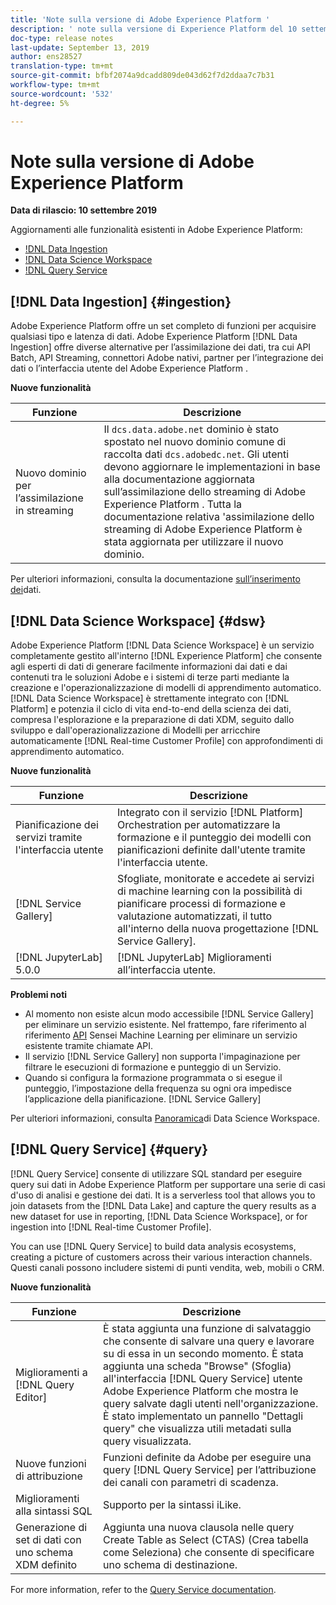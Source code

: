 ```yaml
---
title: 'Note sulla versione di Adobe Experience Platform '
description: ' note sulla versione di Experience Platform del 10 settembre 2019'
doc-type: release notes
last-update: September 13, 2019
author: ens28527
translation-type: tm+mt
source-git-commit: bfbf2074a9dcadd809de043d62f7d2ddaa7c7b31
workflow-type: tm+mt
source-wordcount: '532'
ht-degree: 5%

---
```



# Note sulla versione di Adobe Experience Platform

**Data di rilascio: 10 settembre 2019**

Aggiornamenti alle funzionalità esistenti in  Adobe Experience Platform:

* [!DNL Data Ingestion](#ingestion)
* [!DNL Data Science Workspace](#dsw)
* [!DNL Query Service](#query)

## [!DNL Data Ingestion] {#ingestion}

 Adobe Experience Platform offre un set completo di funzioni per acquisire qualsiasi tipo e latenza di dati.  Adobe Experience Platform [!DNL Data Ingestion] offre diverse alternative per l’assimilazione dei dati, tra cui API Batch, API Streaming, connettori Adobe nativi, partner per l’integrazione dei dati o l’interfaccia utente del Adobe Experience Platform .

**Nuove funzionalità**

| Funzione | Descrizione |
| ----------- | ---------- |
| Nuovo dominio per l’assimilazione in streaming | Il `dcs.data.adobe.net` dominio è stato spostato nel nuovo dominio comune di raccolta dati `dcs.adobedc.net`. Gli utenti devono aggiornare le implementazioni in base alla documentazione aggiornata sull’assimilazione dello streaming di Adobe Experience Platform . Tutta la documentazione relativa &#39;assimilazione dello streaming di Adobe Experience Platform è stata aggiornata per utilizzare il nuovo dominio. |

Per ulteriori informazioni, consulta la documentazione [sull’inserimento dei](../../ingestion/home.md)dati.

## [!DNL Data Science Workspace] {#dsw}

 Adobe Experience Platform [!DNL Data Science Workspace] è un servizio completamente gestito all&#39;interno [!DNL Experience Platform] che consente agli esperti di dati di generare facilmente informazioni dai dati e dai contenuti tra le soluzioni Adobe e i sistemi di terze parti mediante la creazione e l&#39;operazionalizzazione di modelli di apprendimento automatico. [!DNL Data Science Workspace] è strettamente integrato con [!DNL Platform] e potenzia il ciclo di vita end-to-end della scienza dei dati, compresa l&#39;esplorazione e la preparazione di dati XDM, seguito dallo sviluppo e dall&#39;operazionalizzazione di Modelli per arricchire automaticamente [!DNL Real-time Customer Profile] con approfondimenti di apprendimento automatico.

**Nuove funzionalità**

| Funzione | Descrizione |
| -----------| ---------- |
| Pianificazione dei servizi tramite l&#39;interfaccia utente | Integrato con il servizio [!DNL Platform] Orchestration per automatizzare la formazione e il punteggio dei modelli con pianificazioni definite dall&#39;utente tramite l&#39;interfaccia utente. |
| [!DNL Service Gallery] | Sfogliate, monitorate e accedete ai servizi di machine learning con la possibilità di pianificare processi di formazione e valutazione automatizzati, il tutto all&#39;interno della nuova progettazione [!DNL Service Gallery]. |
| [!DNL JupyterLab] 5.0.0 | [!DNL JupyterLab] Miglioramenti all’interfaccia utente. |

**Problemi noti**

* Al momento non esiste alcun modo accessibile [!DNL Service Gallery] per eliminare un servizio esistente. Nel frattempo, fare riferimento al riferimento [API](https://www.adobe.io/apis/experienceplatform/home/api-reference.html#!acpdr/swagger-specs/sensei-ml-api.yaml) Sensei Machine Learning per eliminare un servizio esistente tramite chiamate API.
* Il servizio [!DNL Service Gallery] non supporta l&#39;impaginazione per filtrare le esecuzioni di formazione e punteggio di un Servizio.
* Quando si configura la formazione programmata o si esegue il punteggio, l’impostazione della frequenza su ogni ora impedisce l’applicazione della pianificazione. [!DNL Service Gallery]

Per ulteriori informazioni, consulta [Panoramica](../../data-science-workspace/home.md)di Data Science Workspace.

## [!DNL Query Service] {#query}

[!DNL Query Service] consente di utilizzare SQL standard per eseguire query sui dati in  Adobe Experience Platform per supportare una serie di casi d&#39;uso di analisi e gestione dei dati. It is a serverless tool that allows you to join datasets from the [!DNL Data Lake] and capture the query results as a new dataset for use in reporting, [!DNL Data Science Workspace], or for ingestion into [!DNL Real-time Customer Profile].

You can use [!DNL Query Service] to build data analysis ecosystems, creating a picture of customers across their various interaction channels. Questi canali possono includere sistemi di punti vendita, web, mobili o CRM.

**Nuove funzionalità**

| Funzione | Descrizione |
| -----------| ---------- |
| Miglioramenti a [!DNL Query Editor] | È stata aggiunta una funzione di salvataggio che consente di salvare una query e lavorare su di essa in un secondo momento. È stata aggiunta una scheda &quot;Browse&quot; (Sfoglia) all&#39;interfaccia [!DNL Query Service] utente  Adobe Experience Platform che mostra le query salvate dagli utenti nell&#39;organizzazione. È stato implementato un pannello &quot;Dettagli query&quot; che visualizza utili metadati sulla query visualizzata. |
| Nuove funzioni di attribuzione | Funzioni definite da Adobe per eseguire una query [!DNL Query Service] per l’attribuzione dei canali con parametri di scadenza. |
| Miglioramenti alla sintassi SQL | Supporto per la sintassi iLike. |
| Generazione di set di dati con uno schema XDM definito | Aggiunta una nuova clausola nelle query Create Table as Select (CTAS) (Crea tabella come Seleziona) che consente di specificare uno schema di destinazione. |

For more information, refer to the [Query Service documentation](../../query-service/home.md).